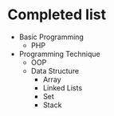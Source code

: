 # Completed list
- Basic Programming
	- PHP
- Programming Technique
	- OOP
	- Data Structure
		- Array
		- Linked Lists
		- Set
		- Stack

